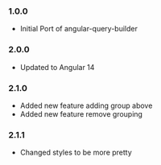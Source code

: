### 1.0.0
  - Initial Port of angular-query-builder

### 2.0.0
  - Updated to Angular 14

### 2.1.0
  - Added new feature adding group above
  - Added new feature remove grouping

### 2.1.1
  - Changed styles to be more pretty
